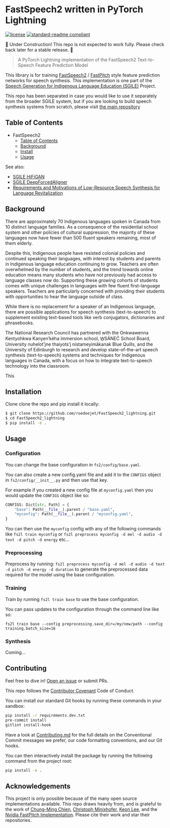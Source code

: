 # FastSpeech2 written in PyTorch Lightning

<!-- [![codecov](https://codecov.io/gh/roedoejet/g2p/branch/master/graph/badge.svg)](https://codecov.io/gh/roedoejet/g2p) -->
<!-- [![Build Status](https://github.com/roedoejet/g2p/actions/workflows/tests.yml/badge.svg)](https://github.com/roedoejet/g2p/actions) -->
<!-- [![PyPI package](https://img.shields.io/pypi/v/hfgl.svg)](https://pypi.org/project/g2p/) -->
[![license](https://img.shields.io/badge/Licence-MIT-green)](LICENSE)
[![standard-readme compliant](https://img.shields.io/badge/readme%20style-standard-brightgreen.svg?style=flat-square)](https://github.com/roedoejet/FastSpeech2_lightning)

🚧 Under Construction! This repo is not expected to work fully. Please check back later for a stable release. 🚧

> A PyTorch Lightning implementation of the FastSpeech2 Text-to-Speech Feature Prediction Model

This library is for training [FastSpeech2](https://arxiv.org/abs/2006.04558) / [FastPitch](https://arxiv.org/pdf/2006.06873.pdf) style feature prediction networks for speech synthesis. This implementation is one part of the [Speech Generation for Indigenous Language Education (SGILE)](#background) Project.

This repo has been separated in case you would like to use it separately from the broader SGILE system, but if you are looking to build speech synthesis systems from scratch, please visit [the main repository](https://github.com/roedoejet/EveryVoice)

## Table of Contents
- FastSpeech2
  - [Table of Contents](#table-of-contents)
  - [Background](#background)
  - [Install](#install)
  - [Usage](#usage)
  <!-- - [How to Cite](#citation)
  - [License](#license) -->

See also:
  - [SGILE HiFiGAN](https://github.com/roedoejet/HiFiGAN_iSTFT_lightning)
  - [SGILE DeepForcedAligner](https://github.com/roedoejet/DeepForcedAligner_lightning)
  - [Requirements and Motivations of Low-Resource Speech Synthesis for Language Revitalization](https://aclanthology.org/2022.acl-long.507/)

## Background

There are approximately 70 Indigenous languages spoken in Canada from 10 distinct language families.  As a consequence of the residential school system and other policies of cultural suppression, the majority of these languages now have fewer than 500 fluent speakers remaining, most of them elderly.

Despite this, Indigenous people have resisted colonial policies and continued speaking their languages, with interest by students and parents in Indigenous language education continuing to grow. Teachers are often overwhelmed by the number of students, and the trend towards online education means many students who have not previously had access to language classes now do. Supporting these growing cohorts of students comes with unique challenges in languages with few fluent first-language speakers. Teachers are particularly concerned with providing their students with opportunities to hear the language outside of class.

While there is no replacement for a speaker of an Indigenous language, there are possible applications for speech synthesis (text-to-speech) to supplement existing text-based tools like verb conjugators, dictionaries and phrasebooks.

The National Research Council has partnered with the Onkwawenna Kentyohkwa Kanyen’kéha immersion school, W̱SÁNEĆ School Board, University nuhelot’įne thaiyots’į nistameyimâkanak Blue Quills, and the University of Edinburgh to research and develop state-of-the-art speech synthesis (text-to-speech) systems and techniques for Indigenous languages in Canada, with a focus on how to integrate text-to-speech technology into the classroom.

This

## Installation

Clone clone the repo and pip install it locally:

```sh
$ git clone https://github.com/roedoejet/FastSpeech2_lightning.git
$ cd FastSpeech2_lightning
$ pip install -e .
```

## Usage

### Configuration

You can change the base configuration in `fs2/config/base.yaml`.

You can also create a new config.yaml file and add it to the `CONFIGS` object in `fs2/config/__init__.py` and then use that key.

For example if you created a new config file at `myconfig.yaml` then you would update the `CONFIGS` object like so:

```python
CONFIGS: Dict[str, Path] = {
    "base": Path(__file__).parent / "base.yaml",
    "myconfig": Path(__file__).parent / "myconfig.yaml",
}
```

You can then use the `myconfig` config with any of the following commands like `fs2l train myconfig` or `fs2l preprocess myconfig -d mel -d audio -d text -d pitch -d energy` etc...

### Preprocessing

Preprocess by running: `fs2l preprocess myconfig -d mel -d audio -d text -d pitch -d energy -d duration` to generate the preprocessed data required for the model using the base configuration.

### Training

Train by running `fs2l train base` to use the base configuration.

You can pass updates to the configuration through the command line like so:

`fs2l train base --config preprocessing.save_dir=/my/new/path --config training.batch_size=16`

### Synthesis

Coming...


## Contributing

Feel free to dive in! [Open an issue](https://github.com/roedoejet/FastSpeech2_lightning/issues/new) or submit PRs.

This repo follows the [Contributor Covenant](http://contributor-covenant.org/version/1/3/0/) Code of Conduct.

You can install our standard Git hooks by running these commands in your sandbox:

```sh
pip install -r requirements.dev.txt
pre-commit install
gitlint install-hook
```

Have a look at [Contributing.md](Contributing.md) for the full details on the
Conventional Commit messages we prefer, our code formatting conventions, and
our Git hooks.

You can then interactively install the package by running the following command from the project root:

```sh
pip install -e .
```


## Acknowledgements

This project is only possible because of the many open source implementations available. This repo draws heavily from, and is grateful to the work of [Chung-Ming Chien](https://github.com/ming024/FastSpeech2), [Christoph Minixhofer](https://github.com/MiniXC/LightningFastSpeech2), [Keon Lee](https://github.com/keonlee9420/Comprehensive-Transformer-TTS), and the [Nvidia FastPitch Implementation](https://github.com/NVIDIA/DeepLearningExamples/tree/master/PyTorch/SpeechSynthesis/FastPitch). Please cite their work and star their repositories.
